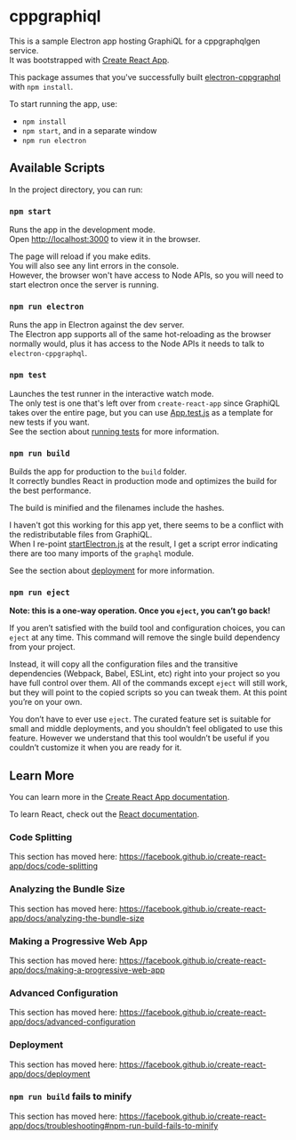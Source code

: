 # cppgraphiql

This is a sample Electron app hosting GraphiQL for a cppgraphqlgen service.<br>
It was bootstrapped with [Create React App](https://github.com/facebook/create-react-app).

This package assumes that you've successfully built [electron-cppgraphql](https://github.com/wravery/electron-cppgraphql) with `npm install`.

To start running the app, use:
* `npm install`
* `npm start`, and in a separate window
* `npm run electron`

## Available Scripts

In the project directory, you can run:

### `npm start`

Runs the app in the development mode.<br>
Open [http://localhost:3000](http://localhost:3000) to view it in the browser.

The page will reload if you make edits.<br>
You will also see any lint errors in the console.<br>
However, the browser won't have access to Node APIs, so you will need to start electron once the server is running. 

### `npm run electron`

Runs the app in Electron against the dev server.<br>
The Electron app supports all of the same hot-reloading as the browser normally would, plus it has access to the Node APIs it needs to talk to `electron-cppgraphql`.

### `npm test`

Launches the test runner in the interactive watch mode.<br>
The only test is one that's left over from `create-react-app` since GraphiQL takes over the entire page, but you can use [App.test.js](./src/App.test.js) as a template for new tests if you want.<br>
See the section about [running tests](https://facebook.github.io/create-react-app/docs/running-tests) for more information.

### `npm run build`

Builds the app for production to the `build` folder.<br>
It correctly bundles React in production mode and optimizes the build for the best performance.<br>

The build is minified and the filenames include the hashes.<br>

I haven't got this working for this app yet, there seems to be a conflict with the redistributable files from GraphiQL.<br>
When I re-point [startElectron.js](./src/startElectron.js) at the result, I get a script error indicating there are too many imports of the `graphql` module.<br>

See the section about [deployment](https://facebook.github.io/create-react-app/docs/deployment) for more information.

### `npm run eject`

**Note: this is a one-way operation. Once you `eject`, you can’t go back!**

If you aren’t satisfied with the build tool and configuration choices, you can `eject` at any time. This command will remove the single build dependency from your project.

Instead, it will copy all the configuration files and the transitive dependencies (Webpack, Babel, ESLint, etc) right into your project so you have full control over them. All of the commands except `eject` will still work, but they will point to the copied scripts so you can tweak them. At this point you’re on your own.

You don’t have to ever use `eject`. The curated feature set is suitable for small and middle deployments, and you shouldn’t feel obligated to use this feature. However we understand that this tool wouldn’t be useful if you couldn’t customize it when you are ready for it.

## Learn More

You can learn more in the [Create React App documentation](https://facebook.github.io/create-react-app/docs/getting-started).

To learn React, check out the [React documentation](https://reactjs.org/).

### Code Splitting

This section has moved here: https://facebook.github.io/create-react-app/docs/code-splitting

### Analyzing the Bundle Size

This section has moved here: https://facebook.github.io/create-react-app/docs/analyzing-the-bundle-size

### Making a Progressive Web App

This section has moved here: https://facebook.github.io/create-react-app/docs/making-a-progressive-web-app

### Advanced Configuration

This section has moved here: https://facebook.github.io/create-react-app/docs/advanced-configuration

### Deployment

This section has moved here: https://facebook.github.io/create-react-app/docs/deployment

### `npm run build` fails to minify

This section has moved here: https://facebook.github.io/create-react-app/docs/troubleshooting#npm-run-build-fails-to-minify
